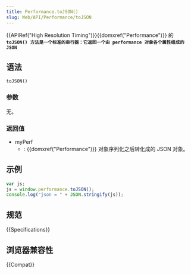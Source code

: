 ```yaml
---
title: Performance.toJSON()
slug: Web/API/Performance/toJSON
---
```


{{APIRef("High Resolution Timing")}}{{domxref("Performance")}} 的 **`toJSON() 方法是一个标准的串行器：它返回一个由 performance 对象各个属性组成的 JSON`**

## 语法

```js-nolint
toJSON()
```

### 参数

无。

### 返回值

- myPerf
  - : {{domxref("Performance")}} 对象序列化之后转化成的 JSON 对象。

## 示例

```js
var js;
js = window.performance.toJSON();
console.log("json = " + JSON.stringify(js));
```

## 规范

{{Specifications}}

## 浏览器兼容性

{{Compat}}
